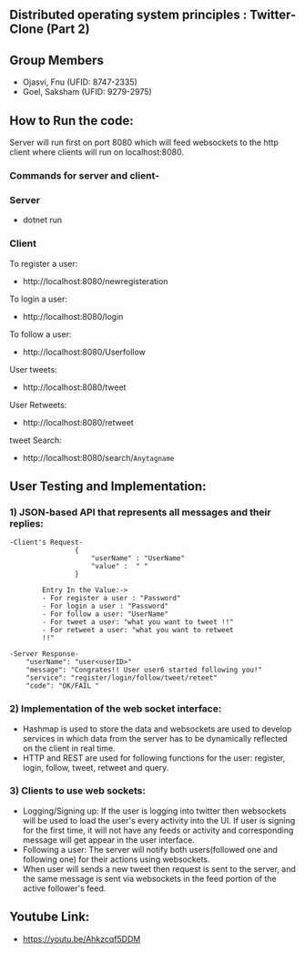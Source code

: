 ## Distributed operating system principles : Twitter-Clone (Part 2)
## Group Members 
- Ojasvi, Fnu (UFID: 8747-2335)
- Goel, Saksham (UFID: 9279-2975)
## How to Run the code:
Server will run first on port 8080 which will feed websockets to the http client where clients will run on localhost:8080. 
### Commands for server and client-
### Server
-  dotnet run 
### Client
To register a user:
- http://localhost:8080/newregisteration

To login a user:
- http://localhost:8080/login

To follow a user:
- http://localhost:8080/Userfollow

User tweets:
- http://localhost:8080/tweet

User Retweets:
- http://localhost:8080/retweet

tweet Search:
- http://localhost:8080/search/`Anytagname`

## User Testing and Implementation:
### 1) JSON-based API that represents all messages and their replies:

    -Client's Request- 
                    { 
                        "userName" : "UserName"
                        "value" :  " "
                    }

            Entry In the Value:-> 
            - For register a user : "Password"
            - For login a user : "Password"
            - For follow a user: "UserName"
            - For tweet a user: "what you want to tweet !!"
            - For retweet a user: "what you want to retweet 
            !!"

    -Server Response- 
        "userName": "user<userID>"
        "message": "Congrates!! User user6 started following you!"
        "service": "register/login/follow/tweet/reteet"
        "code": "OK/FAIL "

### 2) Implementation of the web socket interface:
- Hashmap is used to store the data and websockets are used to develop services in which data from the server has to be dynamically reflected on the client in real time.
- HTTP and REST are used for following functions for the user: register, login, follow, tweet, retweet and query. 
<div style="page-break-after: always;"></div>

### 3) Clients to use web sockets:
- Logging/Signing up: If the user is logging into twitter then websockets will be used to load the user's every activity into the UI. If user is signing for the first time, it will not have any feeds or activity and corresponding message will get appear in the user interface.
- Following a user: The server will notify both users(followed one and following one) for their actions using websockets.
- When user will sends a new tweet then request is sent to the server, and the same message is sent via websockets in the feed portion of the active follower's feed.

## Youtube Link:
-  https://youtu.be/Ahkzcqf5DDM
